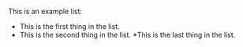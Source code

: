 This is an example list:
* This is the first thing in the list.
* This is the second thing in the list.
*This is the last thing in the list.
